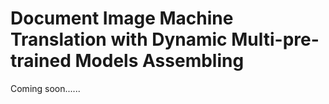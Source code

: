 # Document Image Machine Translation with Dynamic Multi-pre-trained Models Assembling
Coming soon......

